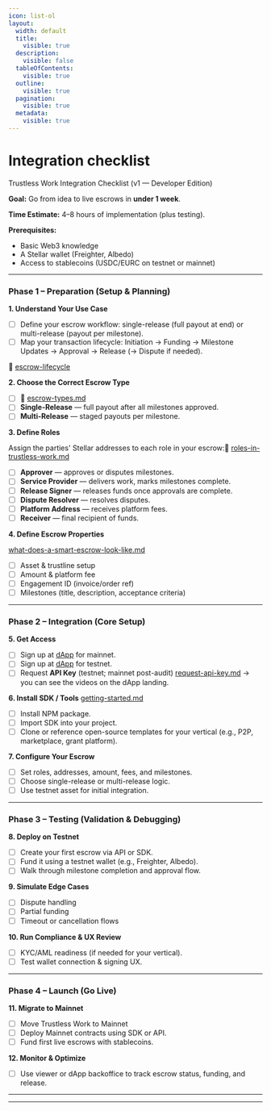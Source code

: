 ```yaml
---
icon: list-ol
layout:
  width: default
  title:
    visible: true
  description:
    visible: false
  tableOfContents:
    visible: true
  outline:
    visible: true
  pagination:
    visible: true
  metadata:
    visible: true
---
```


# Integration checklist

Trustless Work Integration Checklist (v1 — Developer Edition)

**Goal:** Go from idea to live escrows in **under 1 week**.

**Time Estimate:** 4–8 hours of implementation (plus testing).

**Prerequisites:**

* Basic Web3 knowledge
* A Stellar wallet (Freighter, Albedo)
* Access to stablecoins (USDC/EURC on testnet or mainnet)

***

### **Phase 1 – Preparation (Setup & Planning)**

**1. Understand Your Use Case**

* [ ] Define your escrow workflow: single-release (full payout at end) or multi-release (payout per milestone).
* [ ] Map your transaction lifecycle: Initiation → Funding → Milestone Updates → Approval → Release (→ Dispute if needed).

📄 [escrow-lifecycle](../technology-overview/escrow-lifecycle/ "mention")

**2. Choose the Correct Escrow Type**

* [ ] 📄 [escrow-types.md](../technology-overview/escrow-types.md "mention")
* [ ] **Single-Release** — full payout after all milestones approved.
* [ ] **Multi-Release** — staged payouts per milestone.

**3. Define Roles**

Assign the parties' Stellar addresses to each role in your escrow:📄 [roles-in-trustless-work.md](../technology-overview/roles-in-trustless-work.md "mention")

* [ ] **Approver** — approves or disputes milestones.
* [ ] **Service Provider** — delivers work, marks milestones complete.
* [ ] **Release Signer** — releases funds once approvals are complete.
* [ ] **Dispute Resolver** — resolves disputes.
* [ ] **Platform Address** — receives platform fees.
* [ ] **Receiver** — final recipient of funds.

**4. Define Escrow Properties**

[what-does-a-smart-escrow-look-like.md](../technology-overview/smart-escrow-design/what-does-a-smart-escrow-look-like.md "mention")

* [ ] Asset & trustline setup
* [ ] Amount & platform fee
* [ ] Engagement ID (invoice/order ref)
* [ ] Milestones (title, description, acceptance criteria)

***

### **Phase 2 – Integration (Core Setup)**

**5. Get Access**

* [ ] Sign up at [dApp](https://dapp.trustlesswork.com) for mainnet.
* [ ] Sign up at [dApp](https://dapp.dev.trustlesswork.com) for testnet.
* [ ] Request **API Key** (testnet; mainnet post-audit) [request-api-key.md](api-reference/authentication/request-api-key.md "mention") -> you can see the videos on the dApp landing.

**6. Install SDK / Tools** [getting-started.md](../react-library/getting-started.md "mention")

* [ ] Install NPM package.
* [ ] Import SDK into your project.
* [ ] Clone or reference open-source templates for your vertical (e.g., P2P, marketplace, grant platform).

**7. Configure Your Escrow**

* [ ] Set roles, addresses, amount, fees, and milestones.
* [ ] Choose single-release or multi-release logic.
* [ ] Use testnet asset for initial integration.

***

### **Phase 3 – Testing (Validation & Debugging)**

**8. Deploy on Testnet**

* [ ] Create your first escrow via API or SDK.
* [ ] Fund it using a testnet wallet (e.g., Freighter, Albedo).
* [ ] Walk through milestone completion and approval flow.

**9. Simulate Edge Cases**

* [ ] Dispute handling
* [ ] Partial funding
* [ ] Timeout or cancellation flows

**10. Run Compliance & UX Review**

* [ ] KYC/AML readiness (if needed for your vertical).
* [ ] Test wallet connection & signing UX.

***

### **Phase 4 – Launch (Go Live)**

**11. Migrate to Mainnet**

* [ ] Move Trustless Work to Mainnet
* [ ] Deploy Mainnet contracts using SDK or API.
* [ ] Fund first live escrows with stablecoins.

**12. Monitor & Optimize**

* [ ] Use viewer or dApp backoffice to track escrow status, funding, and release.

***

***
